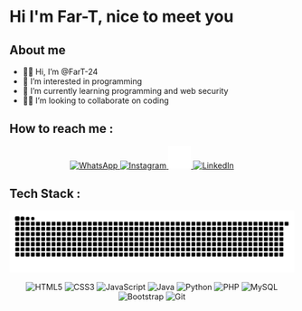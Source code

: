 # Hi I'm Far-T, nice to meet you

## About me

- 👋🏻 Hi, I’m @FarT-24  
- 👀 I’m interested in programming  
- 🌱 I’m currently learning programming and web security  
- 🤝🏻 I’m looking to collaborate on coding  

## How to reach me :
<p align="center">
  <a href="https://wa.me/6289514240632" target="_blank">
    <img src="https://github.com/user-attachments/assets/38a20990-f535-48e8-9d7e-8870bab3c878" width="40" height="40" alt="WhatsApp" />
  </a>
  <a href="https://www.instagram.com/far.is.a_?igsh=bwp2amh6m2wydwh5" target="_blank">
    <img src="https://cdn-icons-png.flaticon.com/512/174/174855.png" width="40" height="40" alt="Instagram"/>
  </a>
  <a href="https://x.com/frstn_" target="_blank">
    <img src="https://github.com/CLorant/readme-social-icons/blob/097d0b23dcc0d22ba7710f6c113fafd321624a79/large/light/twitter-x.svg" width="40" height="40" alt="X/Twitter"/>
  </a>
  <a href="https://www.linkedin.com/in/farisa-tunnadhiroh-536799309" target="_blank">
    <img src="https://cdn.jsdelivr.net/gh/devicons/devicon/icons/linkedin/linkedin-original.svg" width="40" height="40" alt="LinkedIn"/>
  </a>
</p>

## Tech Stack :

<img src="https://raw.githubusercontent.com/Anmol-Baranwal/Anmol-Baranwal/output/github-contribution-grid-snake-dark.svg">

<p align="center">
  <img src="https://cdn.jsdelivr.net/gh/devicons/devicon/icons/html5/html5-original.svg" width="50" height="50" alt="HTML5"/>
  <img src="https://cdn.jsdelivr.net/gh/devicons/devicon/icons/css3/css3-original.svg" width="50" height="50" alt="CSS3"/>
  <img src="https://cdn.jsdelivr.net/gh/devicons/devicon/icons/javascript/javascript-original.svg" width="50" height="50" alt="JavaScript"/>
  <img src="https://cdn.jsdelivr.net/gh/devicons/devicon/icons/java/java-original.svg" width="50" height="50" alt="Java"/>
  <img src="https://cdn.jsdelivr.net/gh/devicons/devicon/icons/python/python-original.svg" width="50" height="50" alt="Python"/>
  <img src="https://cdn.jsdelivr.net/gh/devicons/devicon/icons/php/php-original.svg" width="50" height="50" alt="PHP"/>
  <img src="https://cdn.jsdelivr.net/gh/devicons/devicon/icons/mysql/mysql-original-wordmark.svg" width="50" height="50" alt="MySQL"/>
  <img src="https://cdn.jsdelivr.net/gh/devicons/devicon/icons/bootstrap/bootstrap-original.svg" width="50" height="50" alt="Bootstrap"/>
  <img src="https://cdn.jsdelivr.net/gh/devicons/devicon/icons/git/git-original.svg" width="50" height="50" alt="Git"/>
</p>
